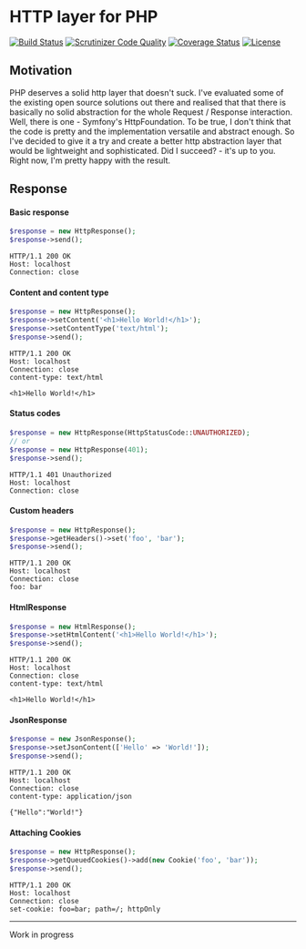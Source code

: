 # HTTP layer for PHP

[![Build Status](https://travis-ci.org/weew/php-http.svg?branch=master)](https://travis-ci.org/weew/php-http)
[![Scrutinizer Code Quality](https://scrutinizer-ci.com/g/weew/php-http/badges/quality-score.png?b=master)](https://scrutinizer-ci.com/g/weew/php-http/?branch=master)
[![Coverage Status](https://coveralls.io/repos/weew/php-http/badge.svg?branch=master&service=github)](https://coveralls.io/github/weew/php-http?branch=master)
[![License](https://poser.pugx.org/weew/php-http/license)](https://packagist.org/packages/weew/php-http)

## Motivation

PHP deserves a solid http layer that doesn't suck. I've evaluated some of the existing open source solutions out there and realised that that there is basically no solid abstraction for the whole Request / Response interaction. Well, there is one - Symfony's HttpFoundation. To be true, I don't think that the code is pretty and the implementation versatile and abstract enough. So I've decided to give it a try and create a better http abstraction layer that would be lightweight and sophisticated. Did I succeed? - it's up to you. Right now, I'm pretty happy with the result.

## Response

#### Basic response

```php
$response = new HttpResponse();
$response->send();
```
```
HTTP/1.1 200 OK
Host: localhost
Connection: close
```

#### Content and content type

```php
$response = new HttpResponse();
$response->setContent('<h1>Hello World!</h1>');
$response->setContentType('text/html');
$response->send();
```
```
HTTP/1.1 200 OK
Host: localhost
Connection: close
content-type: text/html

<h1>Hello World!</h1>
```

#### Status codes

```php
$response = new HttpResponse(HttpStatusCode::UNAUTHORIZED);
// or
$response = new HttpResponse(401);
$response->send();
```
```
HTTP/1.1 401 Unauthorized
Host: localhost
Connection: close
```

#### Custom headers

```php
$response = new HttpResponse();
$response->getHeaders()->set('foo', 'bar');
$response->send();
```
```
HTTP/1.1 200 OK
Host: localhost
Connection: close
foo: bar
```

#### HtmlResponse

```php
$response = new HtmlResponse();
$response->setHtmlContent('<h1>Hello World!</h1>');
$response->send();
```
```
HTTP/1.1 200 OK
Host: localhost
Connection: close
content-type: text/html

<h1>Hello World!</h1>
```

#### JsonResponse

```php
$response = new JsonResponse();
$response->setJsonContent(['Hello' => 'World!']);
$response->send();
```
```
HTTP/1.1 200 OK
Host: localhost
Connection: close
content-type: application/json

{"Hello":"World!"}
```

#### Attaching Cookies

```php
$response = new HttpResponse();
$response->getQueuedCookies()->add(new Cookie('foo', 'bar'));
$response->send();
```
```
HTTP/1.1 200 OK
Host: localhost
Connection: close
set-cookie: foo=bar; path=/; httpOnly
```

---

Work in progress
